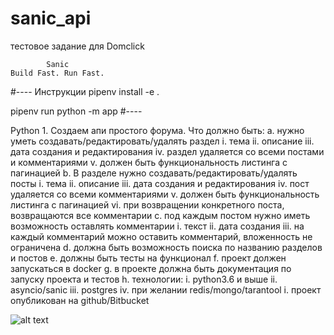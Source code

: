 # sanic_api

тестовое задание для Domclick

            Sanic
    Build Fast. Run Fast.

#---- Инструкции
pipenv install -e .

pipenv run python -m app
#----

Python
    1. Создаем апи простого форума. Что должно быть:
        a. нужно уметь создавать/редактировать/удалять раздел
            i. тема
            ii. описание
            iii. дата создания и редактирования
            iv. раздел удаляется со всеми постами и комментариями
            v. должен быть функциональность листинга с пагинацией
        b. В разделе нужно создавать/редактировать/удалять посты
            i. тема
            ii. описание
            iii. дата создания и редактирования
            iv. пост удаляется со всеми комментариями
            v. должен быть функциональность листинга с пагинацией
            vi. при возвращении конкретного поста, возвращаются все комментарии
        c. под каждым постом нужно иметь возможность оставлять комментарии
            i. текст
            ii. дата создания
            iii. на каждый комментарий можно оставить комментарий, вложенность не ограничена
        d. должна быть возможность поиска по названию разделов и постов
        e. должны быть тесты на функционал
        f. проект должен запускаться в docker
        g. в проекте должна быть документация по запуску проекта и тестов
        h. технологии:
            i. python3.6 и выше
            ii. asyncio/sanic
            iii. postgres
            iv. при желании redis/mongo/tarantool
        i. проект опубликован на github/Bitbucket



![alt text](https://i.imgur.com/rF5pz8N.jpg)

